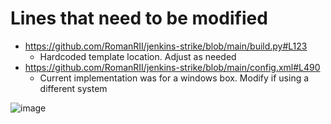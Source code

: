 # Lines that need to be modified
* https://github.com/RomanRII/jenkins-strike/blob/main/build.py#L123
  * Hardcoded template location. Adjust as needed
* https://github.com/RomanRII/jenkins-strike/blob/main/config.xml#L490
  * Current implementation was for a windows box. Modify if using a different system

![image](https://user-images.githubusercontent.com/74742067/210201496-db3f69a2-f21b-4d89-91c7-d17f764f76f5.png)
